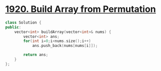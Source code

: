 # [1920. Build Array from Permutation](https://leetcode.com/problems/build-array-from-permutation)
```c++
class Solution {
public:
    vector<int> buildArray(vector<int>& nums) {
        vector<int> ans;
        for(int i=0;i<nums.size();i++)
            ans.push_back(nums[nums[i]]);

        return ans;
    }
};
```